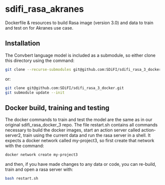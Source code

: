 # sdifi_rasa_akranes

Dockerfile & resources to build Rasa image (version 3.0) and data to train and test on for Akranes use case.

## Installation

The Convbert language model is included as a submodule, so either clone this directory using the command:

```bash
git clone --recurse-submodules git@github.com:SDiFI/sdifi_rasa_3_docker.git
```
or:

```bash
git clone git@github.com:SDiFI/sdifi_rasa_3_docker.git
git submodule update --init
```

## Docker build, training and testing

The docker commands to train and test the model are the same as in our original sdifi_rasa_docker_3 repo. The file restart.sh contains all commands necessary to build the docker images, start an action server called action-server2, train using the current data and run the rasa server in a shell. It expects a docker network called my-project3, so first create that network with the command:

```bash
docker network create my-project3
```

and then, if you have made changes to any data or code, you can re-build, train and open a rasa server with:

```bash
bash restart.sh
```
